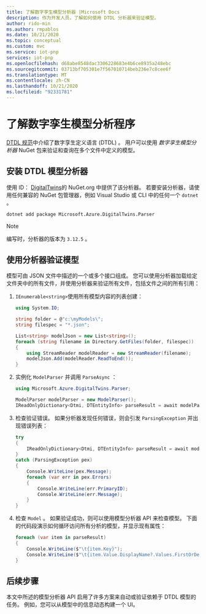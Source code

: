 ```yaml
---
title: 了解数字孪生模型分析器 |Microsoft Docs
description: 作为开发人员，了解如何使用 DTDL 分析器来验证模型。
author: rido-min
ms.author: rmpablos
ms.date: 10/21/2020
ms.topic: conceptual
ms.custom: mvc
ms.service: iot-pnp
services: iot-pnp
ms.openlocfilehash: d68abe8548dac3306228683e4b6ce8935a248ebc
ms.sourcegitcommit: 03713bf705301e7f567010714beb236e7c8cee6f
ms.translationtype: MT
ms.contentlocale: zh-CN
ms.lasthandoff: 10/21/2020
ms.locfileid: "92331781"
---
```

# <a name="understand-the-digital-twins-model-parser"></a>了解数字孪生模型分析程序

[DTDL 规范](https://github.com/Azure/opendigitaltwins-dtdl)中介绍了数字孪生定义语言 (DTDL) 。 用户可以使用 _数字孪生模型分析器_ NuGet 包来验证和查询在多个文件中定义的模型。

## <a name="install-the-dtdl-model-parser"></a>安装 DTDL 模型分析器

使用 ID： [DigitalTwins](https://www.nuget.org/packages/Microsoft.Azure.DigitalTwins.Parser)的 NuGet.org 中提供了该分析器。 若要安装分析器，请使用任何兼容的 NuGet 包管理器，例如 Visual Studio 或 CLI 中的任何一个 `dotnet` 。

```bash
dotnet add package Microsoft.Azure.DigitalTwins.Parser
```

> [!NOTE]
> 编写时，分析器的版本为 `3.12.5` 。

## <a name="use-the-parser-to-validate-a-model"></a>使用分析器验证模型

模型可由 JSON 文件中描述的一个或多个接口组成。 您可以使用分析器加载给定文件夹中的所有文件，并使用分析器来验证所有文件，包括文件之间的所有引用：

1. `IEnumerable<string>`使用所有模型内容的列表创建：

    ```csharp
    using System.IO;

    string folder = @"c:\myModels\";
    string filespec = "*.json";

    List<string> modelJson = new List<string>();
    foreach (string filename in Directory.GetFiles(folder, filespec))
    {
        using StreamReader modelReader = new StreamReader(filename);
        modelJson.Add(modelReader.ReadToEnd());
    }
    ```

1. 实例化 `ModelParser` 并调用 `ParseAsync` ：

    ```csharp
    using Microsoft.Azure.DigitalTwins.Parser;

    ModelParser modelParser = new ModelParser();
    IReadOnlyDictionary<Dtmi, DTEntityInfo> parseResult = await modelParser.ParseAsync(modelJson);
    ```

1. 检查验证错误。 如果分析器发现任何错误，则会引发 `ParsingException` 并出现错误列表：

    ```csharp
    try
    {
        IReadOnlyDictionary<Dtmi, DTEntityInfo> parseResult = await modelParser.ParseAsync(modelJson);
    }
    catch (ParsingException pex)
    {
        Console.WriteLine(pex.Message);
        foreach (var err in pex.Errors)
        {
            Console.WriteLine(err.PrimaryID);
            Console.WriteLine(err.Message);
        }
    }
    ```

1. 检查 `Model` 。 如果验证成功，则可以使用模型分析器 API 来检查模型。 下面的代码段演示如何循环访问所有分析的模型，并显示现有属性：

    ```csharp
    foreach (var item in parseResult)
    {
        Console.WriteLine($"\t{item.Key}");
        Console.WriteLine($"\t{item.Value.DisplayName?.Values.FirstOrDefault()}");
    }
    ```

## <a name="next-steps"></a>后续步骤

本文中所述的模型分析器 API 启用了许多方案来自动或验证依赖于 DTDL 模型的任务。 例如，您可以从模型中的信息动态构建一个 UI。

